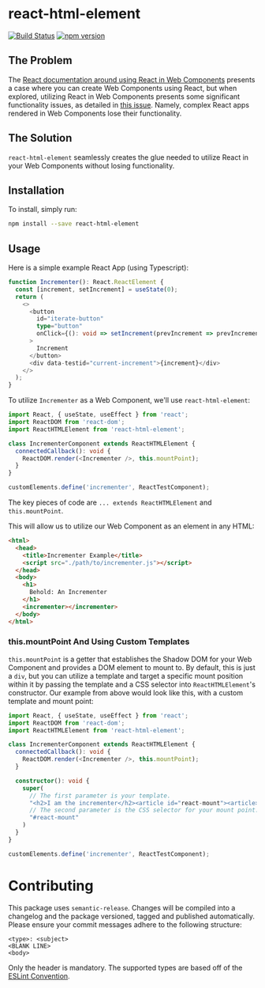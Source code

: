 # react-html-element

[![Build Status](https://travis-ci.org/WTW-IM/react-html-element.svg?branch=master)](https://travis-ci.org/github/WTW-IM/react-html-element)
[![npm version](https://badge.fury.io/js/react-html-element.svg)](https://badge.fury.io/js/react-html-element)

## The Problem

The [React documentation around using React in Web Components](https://reactjs.org/docs/web-components.html#using-react-in-your-web-components) presents a case where you can create Web Components using React, but when explored, utilizing React in Web Components presents some significant functionality issues, as detailed in [this issue](https://github.com/facebook/react/issues/9242). Namely, complex React apps rendered in Web Components lose their functionality.

## The Solution

`react-html-element` seamlessly creates the glue needed to utilize React in your Web Components without losing functionality.

## Installation

To install, simply run:

```bash
npm install --save react-html-element
```

## Usage

Here is a simple example React App (using Typescript):

```typescript
function Incrementer(): React.ReactElement {
  const [increment, setIncrement] = useState(0);
  return (
    <>
      <button
        id="iterate-button"
        type="button"
        onClick={(): void => setIncrement(prevIncrement => prevIncrement + 1)}
      >
        Increment
      </button>
      <div data-testid="current-increment">{increment}</div>
    </>
  );
}
```

To utilize `Incrementer` as a Web Component, we'll use `react-html-element`:

```typescript
import React, { useState, useEffect } from 'react';
import ReactDOM from 'react-dom';
import ReactHTMLElement from 'react-html-element';

class IncrementerComponent extends ReactHTMLElement {
  connectedCallback(): void {
    ReactDOM.render(<Incrementer />, this.mountPoint);
  }
}

customElements.define('incrementer', ReactTestComponent);
```

The key pieces of code are `... extends ReactHTMLElement` and `this.mountPoint`.

This will allow us to utilize our Web Component as an element in any HTML:

```html
<html>
  <head>
    <title>Incrementer Example</title>
    <script src="./path/to/incrementer.js"></script>
  </head>
  <body>
    <h1>
      Behold: An Incrementer
    </h1>
    <incrementer></incrementer>
  </body>
</html>
```

### this.mountPoint And Using Custom Templates

`this.mountPoint` is a getter that establishes the Shadow DOM for your Web Component and provides a DOM element to mount to. By default, this is just a `div`, but you can utilize a template and target a specific mount position within it by passing the template and a CSS selector into `ReactHTMLElement`'s constructor. Our example from above would look like this, with a custom template and mount point:

```typescript
import React, { useState, useEffect } from 'react';
import ReactDOM from 'react-dom';
import ReactHTMLElement from 'react-html-element';

class IncrementerComponent extends ReactHTMLElement {
  connectedCallback(): void {
    ReactDOM.render(<Incrementer />, this.mountPoint);
  }

  constructor(): void {
    super(
      // The first parameter is your template.
      "<h2>I am the incrementer</h2><article id="react-mount"><article>",
      // The second parameter is the CSS selector for your mount point.
      "#react-mount"
    )
  }
}

customElements.define('incrementer', ReactTestComponent);
```


# Contributing

This package uses `semantic-release`. Changes will be compiled into a changelog and the package  versioned, tagged and published automatically.
Please ensure your commit messages adhere to the following structure:

```
<type>: <subject>
<BLANK LINE>
<body>
```

Only the header is mandatory. The supported types are based off of the [ESLint Convention](https://github.com/conventional-changelog/conventional-changelog/tree/35e279d40603b0969c6d622514f5c0984c5bf309/packages/conventional-changelog-eslint).
